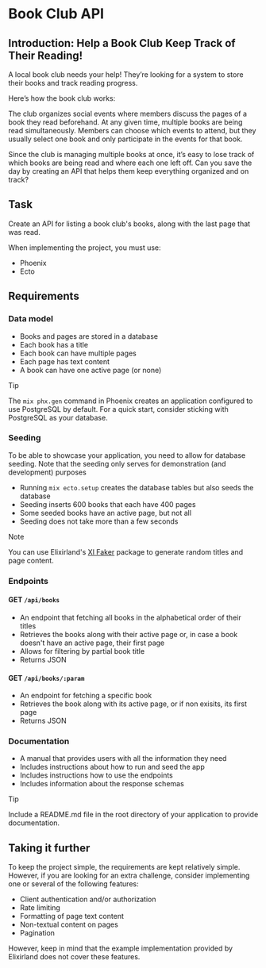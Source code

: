 # Book Club API

## Introduction: Help a Book Club Keep Track of Their Reading!

A local book club needs your help! They’re looking for a system to store their books and track reading progress.

Here’s how the book club works:

The club organizes social events where members discuss the pages of a book they read beforehand. At any given time, multiple books are being read simultaneously. Members can choose which events to attend, but they usually select one book and only participate in the events for that book.

Since the club is managing multiple books at once, it’s easy to lose track of which books are being read and where each one left off. Can you save the day by creating an API that helps them keep everything organized and on track?

## Task
Create an API for listing a book club's books, along with the last page that was read.

When implementing the project, you must use:
- Phoenix
- Ecto

## Requirements
### Data model
  - Books and pages are stored in a database
  - Each book has a title
  - Each book can have multiple pages
  - Each page has text content
  - A book can have one active page (or none)

> [!TIP]
> The `mix phx.gen` command in Phoenix creates an application configured to use PostgreSQL by default. For a quick start, consider sticking with PostgreSQL as your database.

### Seeding
To be able to showcase your application, you need to allow for database seeding. Note that the seeding only serves for demonstration (and development) purposes 

  - Running `mix ecto.setup` creates the database tables but also seeds the database
  - Seeding inserts 600 books that each have 400 pages
  - Some seeded books have an active page, but not all
  - Seeding does not take more than a few seconds

> [!NOTE]
> You can use Elixirland's [Xl Faker](https://hex.pm/packages/xl_faker) package to generate random titles and page content.

### Endpoints
#### GET `/api/books`
  - An endpoint that fetching all books in the alphabetical order of their titles
  - Retrieves the books along with their active page or, in case a book doesn't have an active page, their first page
  - Allows for filtering by partial book title
  - Returns JSON
    
#### GET `/api/books/:param`
  - An endpoint for fetching a specific book
  - Retrieves the book along with its active page, or if non exisits, its first page
  - Returns JSON

### Documentation
  - A manual that provides users with all the information they need
  - Includes instructions about how to run and seed the app
  - Includes instructions how to use the endpoints
  - Includes information about the response schemas

> [!TIP]
> Include a README.md file in the root directory of your application to provide documentation.

## Taking it further
To keep the project simple, the requirements are kept relatively simple. However, if you are looking for an extra challenge, consider implementing one or several of the following features:

  - Client authentication and/or authorization
  - Rate limiting
  - Formatting of page text content
  - Non-textual content on pages
  - Pagination

However, keep in mind that the example implementation provided by Elixirland does not cover these features.
